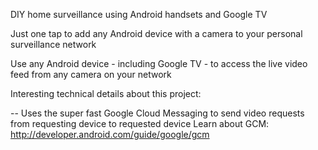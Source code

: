 DIY home surveillance using Android handsets and Google TV

Just one tap to add any Android device with a camera to your personal surveillance network

Use any Android device - including Google TV - to access the live video feed from any camera on your network

Interesting technical details about this project:

-- Uses the super fast Google Cloud Messaging to send video requests from requesting device to requested device
	Learn about GCM: http://developer.android.com/guide/google/gcm


